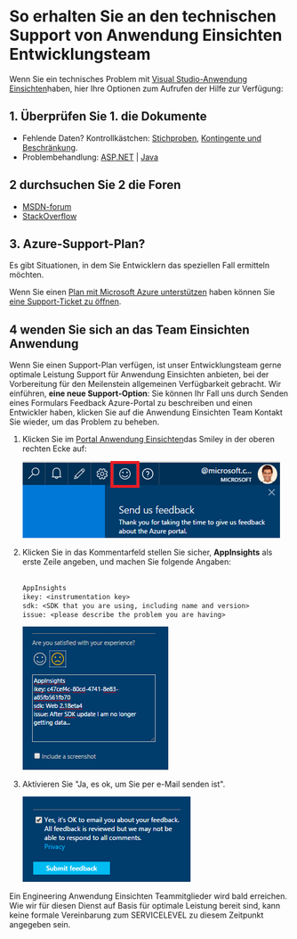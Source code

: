 <properties 
    pageTitle="So erhalten Sie an den technischen Support von Anwendung Einsichten Entwicklungsteam | Microsoft Azure" 
    description="Wenn Sie eine Anfrage, die besondere Unterstützung von Anwendung Einsichten Entwicklungsteam erforderlich sind haben, ist dies an, wie Sie die Details zum Abrufen von Support senden können." 
    services="application-insights" 
    documentationCenter=""
    authors="alexbulankou" 
    manager="douge"/>
 
<tags 
    ms.service="application-insights" 
    ms.workload="tbd" 
    ms.tgt_pltfrm="ibiza" 
    ms.devlang="na" 
    ms.topic="article" 
    ms.date="06/01/2016" 
    ms.author="albulank"/>
    
# <a name="how-to-get-technical-support-from-application-insights-development-team"></a>So erhalten Sie an den technischen Support von Anwendung Einsichten Entwicklungsteam
    
Wenn Sie ein technisches Problem mit [Visual Studio-Anwendung Einsichten](app-insights-overview.md)haben, hier Ihre Optionen zum Aufrufen der Hilfe zur Verfügung:

## <a name="1-check-the-documents"></a>1. Überprüfen Sie 1. die Dokumente

* Fehlende Daten? Kontrollkästchen: [Stichproben](app-insights-sampling.md), [Kontingente und Beschränkung](app-insights-pricing.md).
* Problembehandlung: [ASP.NET](app-insights-troubleshoot-faq.md) | [Java](app-insights-java-troubleshoot.md)

## <a name="2-search-the-forums"></a>2 durchsuchen Sie 2 die Foren

* [MSDN-forum](https://social.msdn.microsoft.com/Forums/vstudio/home?forum=ApplicationInsights)
* [StackOverflow](http://stackoverflow.com/questions/tagged/ms-application-insights)

## <a name="3-azure-support-plan"></a>3. Azure-Support-Plan?

Es gibt Situationen, in dem Sie Entwicklern das speziellen Fall ermitteln möchten. 

Wenn Sie einen [Plan mit Microsoft Azure unterstützen](https://azure.microsoft.com/support/plans/) haben können Sie [eine Support-Ticket zu öffnen](https://portal.azure.com/?#blade/Microsoft_Azure_Support/HelpAndSupportBlade).

## <a name="4-contact-the-application-insights-team"></a>4 wenden Sie sich an das Team Einsichten Anwendung

Wenn Sie einen Support-Plan verfügen, ist unser Entwicklungsteam gerne optimale Leistung Support für Anwendung Einsichten anbieten, bei der Vorbereitung für den Meilenstein allgemeinen Verfügbarkeit gebracht. Wir einführen, **eine neue Support-Option**: Sie können Ihr Fall uns durch Senden eines Formulars Feedback Azure-Portal zu beschreiben und einen Entwickler haben, klicken Sie auf die Anwendung Einsichten Team Kontakt Sie wieder, um das Problem zu beheben.


1. Klicken Sie im [Portal Anwendung Einsichten](https://portal.azure.com)das Smiley in der oberen rechten Ecke auf:  

    ![Schaltfläche "Feedback"](./media/app-insights-get-dev-support/01.png)   

2. Klicken Sie in das Kommentarfeld stellen Sie sicher, **AppInsights** als erste Zeile angeben, und machen Sie folgende Angaben:   

    ```

    AppInsights   
    ikey: <instrumentation key>   
    sdk: <SDK that you are using, including name and version>  
    issue: <please describe the problem you are having>

    ```   

    ![Feedback-Dialogfeld](./media/app-insights-get-dev-support/02.png)   

3. Aktivieren Sie "Ja, es ok, um Sie per e-Mail senden ist". 

    ![Abschnitt senden](./media/app-insights-get-dev-support/03.png)  

Ein Engineering Anwendung Einsichten Teammitglieder wird bald erreichen. Wie wir für diesen Dienst auf Basis für optimale Leistung bereit sind, kann keine formale Vereinbarung zum SERVICELEVEL zu diesem Zeitpunkt angegeben sein.


